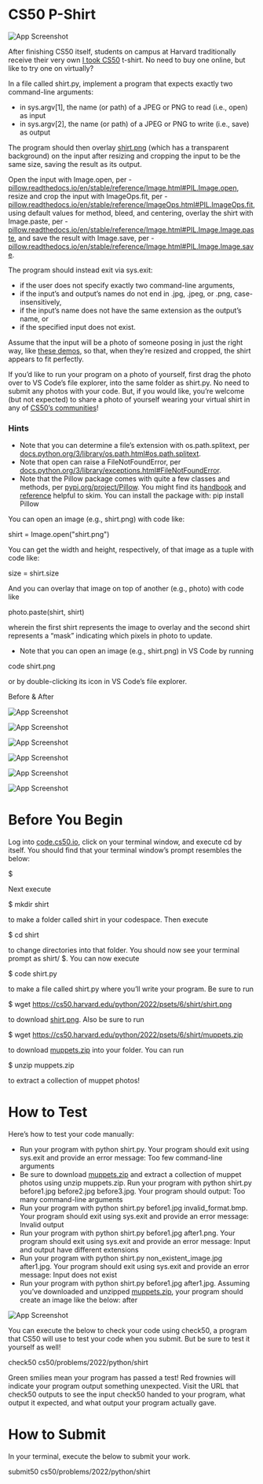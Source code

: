 # CS50 P-Shirt



![App Screenshot](https://cs50.harvard.edu/python/2022/psets/6/shirt/took.png)

After finishing CS50 itself, students on campus at Harvard traditionally receive their very own [I took CS50](https://cs50.harvardshop.com/collections/print/products/i-took-cs50-unisex-t-shirt) t-shirt. No need to buy one online, but like to try one on virtually?

In a file called shirt.py, implement a program that expects exactly two command-line arguments:

* in sys.argv[1], the name (or path) of a JPEG or PNG to read (i.e., open) as input
* in sys.argv[2], the name (or path) of a JPEG or PNG to write (i.e., save) as output

The program should then overlay [shirt.png](https://cs50.harvard.edu/python/2022/psets/6/shirt/shirt.png) (which has a transparent background) on the input after resizing and cropping the input to be the same size, saving the result as its output.

Open the input with Image.open, per - [pillow.readthedocs.io/en/stable/reference/Image.html#PIL.Image.open](https://pillow.readthedocs.io/en/stable/reference/Image.html#PIL.Image.open), 
resize and crop the input with ImageOps.fit, per - [pillow.readthedocs.io/en/stable/reference/ImageOps.html#PIL.ImageOps.fit](https://pillow.readthedocs.io/en/stable/reference/ImageOps.html#PIL.ImageOps.fit), 
using default values for method, bleed, and centering, overlay the shirt with Image.paste, per - [pillow.readthedocs.io/en/stable/reference/Image.html#PIL.Image.Image.paste](https://pillow.readthedocs.io/en/stable/reference/Image.html#PIL.Image.Image.paste), 
and save the result with Image.save, per - [pillow.readthedocs.io/en/stable/reference/Image.html#PIL.Image.Image.save](https://pillow.readthedocs.io/en/stable/reference/Image.html#PIL.Image.Image.save).

The program should instead exit via sys.exit:

* if the user does not specify exactly two command-line arguments,
* if the input’s and output’s names do not end in .jpg, .jpeg, or .png, case-insensitively,
* if the input’s name does not have the same extension as the output’s name, or
* if the specified input does not exist.

Assume that the input will be a photo of someone posing in just the right way, like [these demos](https://cs50.harvard.edu/python/2022/psets/6/shirt/#demos), so that, when they’re resized and cropped, the shirt appears to fit perfectly.

If you’d like to run your program on a photo of yourself, first drag the photo over to VS Code’s file explorer, into the same folder as shirt.py. No need to submit any photos with your code. But, if you would like, you’re welcome (but not expected) to share a photo of yourself wearing your virtual shirt in any of [CS50’s communities](https://cs50.harvard.edu/python/communities)!

### Hints

* Note that you can determine a file’s extension with os.path.splitext, per [docs.python.org/3/library/os.path.html#os.path.splitext](https://docs.python.org/3/library/os.path.html#os.path.splitext).
* Note that open can raise a FileNotFoundError, per [docs.python.org/3/library/exceptions.html#FileNotFoundError](https://docs.python.org/3/library/exceptions.html#FileNotFoundError).
* Note that the Pillow package comes with quite a few classes and methods, per [pypi.org/project/Pillow](https://pypi.org/project/Pillow/). You might find its [handbook](https://pillow.readthedocs.io/en/stable/handbook/) and [reference](https://pillow.readthedocs.io/en/stable/reference/) helpful to skim. You can install the package with:
pip install Pillow

You can open an image (e.g., shirt.png) with code like:

shirt = Image.open("shirt.png")

You can get the width and height, respectively, of that image as a tuple with code like:

size = shirt.size

And you can overlay that image on top of another (e.g., photo) with code like

photo.paste(shirt, shirt)

wherein the first shirt represents the image to overlay and the second shirt represents a “mask” indicating which pixels in photo to update.

* Note that you can open an image (e.g., shirt.png) in VS Code by running

code shirt.png

or by double-clicking its icon in VS Code’s file explorer.

Before & After



![App Screenshot](https://cs50.harvard.edu/python/2022/psets/6/shirt/before1.jpg)

![App Screenshot](https://cs50.harvard.edu/python/2022/psets/6/shirt/after1.jpg)

![App Screenshot](https://cs50.harvard.edu/python/2022/psets/6/shirt/before2.jpg)

![App Screenshot](https://cs50.harvard.edu/python/2022/psets/6/shirt/after2.jpg)

![App Screenshot](https://cs50.harvard.edu/python/2022/psets/6/shirt/before3.jpg)

![App Screenshot](https://cs50.harvard.edu/python/2022/psets/6/shirt/after3.jpg)

# Before You Begin
Log into [code.cs50.io](https://code.cs50.io/), click on your terminal window, and execute cd by itself. You should find that your terminal window’s prompt resembles the below:

$

Next execute

$ mkdir shirt

to make a folder called shirt in your codespace.
Then execute

$ cd shirt

to change directories into that folder. You should now see your terminal prompt as shirt/ $. You can now execute

$ code shirt.py

to make a file called shirt.py where you’ll write your program. Be sure to run

$ wget https://cs50.harvard.edu/python/2022/psets/6/shirt/shirt.png

to download [shirt.png](https://cs50.harvard.edu/python/2022/psets/6/shirt/shirt.png). Also be sure to run

$ wget https://cs50.harvard.edu/python/2022/psets/6/shirt/muppets.zip

to download [muppets.zip](https://cs50.harvard.edu/python/2022/psets/6/shirt/muppets.zip) into your folder. You can run

$ unzip muppets.zip

to extract a collection of muppet photos!

# How to Test

Here’s how to test your code manually:

* Run your program with python shirt.py. Your program should exit using sys.exit and provide an error message:
Too few command-line arguments   
* Be sure to download [muppets.zip](https://cs50.harvard.edu/python/2022/psets/6/shirt/muppets.zip) and extract a collection of muppet photos using unzip muppets.zip. Run your program with python shirt.py before1.jpg before2.jpg before3.jpg. Your program should output:
Too many command-line arguments
* Run your program with python shirt.py before1.jpg invalid_format.bmp. Your program should exit using sys.exit and provide an error message:
Invalid output
* Run your program with python shirt.py before1.jpg after1.png. Your program should exit using sys.exit and provide an error message:
Input and output have different extensions
* Run your program with python shirt.py non_existent_image.jpg after1.jpg. Your program should exit using sys.exit and provide an error message:
Input does not exist
* Run your program with python shirt.py before1.jpg after1.jpg. Assuming you’ve downloaded and unzipped [muppets.zip](https://cs50.harvard.edu/python/2022/psets/6/shirt/muppets.zip), your program should create an image like the below:
after

![App Screenshot](https://cs50.harvard.edu/python/2022/psets/6/shirt/after1.jpg)

You can execute the below to check your code using check50, a program that CS50 will use to test your code when you submit. But be sure to test it yourself as well!

check50 cs50/problems/2022/python/shirt

Green smilies mean your program has passed a test! Red frownies will indicate your program output something unexpected. Visit the URL that check50 outputs to see the input check50 handed to your program, what output it expected, and what output your program actually gave.

# How to Submit

In your terminal, execute the below to submit your work.

submit50 cs50/problems/2022/python/shirt
